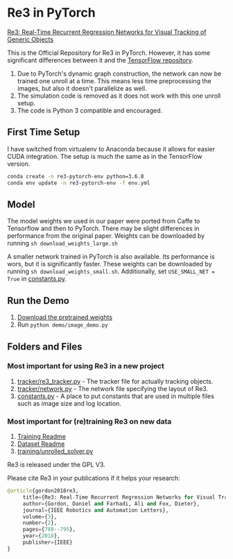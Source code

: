 # Re3 in PyTorch

[Re3: Real-Time Recurrent Regression Networks for Visual Tracking of Generic Objects](https://danielgordon10.github.io/pdfs/re3.pdf)

This is the Official Repository for Re3 in PyTorch. However, it has some significant differences between it and the [TensorFlow repository](https://github.com/danielgordon10/re3-tensorflow).

1. Due to PyTorch's dynamic graph construction, the network can now be trained one unroll at a time. This means less time preprocessing the images, but also it doesn't parallelize as well.
2. The simulation code is removed as it does not work with this one unroll setup.
3. The code is Python 3 compatible and encouraged.

## First Time Setup

I have switched from virtualenv to Anaconda because it allows for easier CUDA integration. The setup is much the same as in the TensorFlow version.

```bash
conda create -n re3-pytorch-env python=3.6.8
conda env update -n re3-pytorch-env -f env.yml
```

## Model

The model weights we used in our paper were ported from Caffe to Tensorflow and then to PyTorch. There may be slight differences in performance from the original paper.
Weights can be downloaded by running `sh download_weights_large.sh`

A smaller network trained in PyTorch is also available. Its performance is wors, but it is significantly faster.
These weights can be downloaded by running `sh download_weights_small.sh`.
Additionally, set `USE_SMALL_NET = True` in [constants.py](constants.py).

## Run the Demo

1. [Download the pretrained weights](#model)
1. Run `python demo/image_demo.py`

## Folders and Files

### Most important for using Re3 in a new project

1. [tracker/re3_tracker.py](tracker/re3_tracker.py) - The tracker file for actually tracking objects.
1. [tracker/network.py](tracker/network.py) - The network file specifying the layout of Re3.
1. [constants.py](constants.py) - A place to put constants that are used in multiple files such as image size and log location.

### Most important for (re)training Re3 on new data

1. [Training Readme](training/README.md)
1. [Dataset Readme](training/datasets/README.md)
1. [training/unrolled_solver.py](training/unrolled_solver.py)

Re3 is released under the GPL V3.

Please cite Re3 in your publications if it helps your research:

```python
@article{gordon2018re3,
     title={Re3: Real-Time Recurrent Regression Networks for Visual Tracking of Generic Objects},
     author={Gordon, Daniel and Farhadi, Ali and Fox, Dieter},
     journal={IEEE Robotics and Automation Letters},
     volume={3},
     number={2},
     pages={788--795},
     year={2018},
     publisher={IEEE}
}
```
